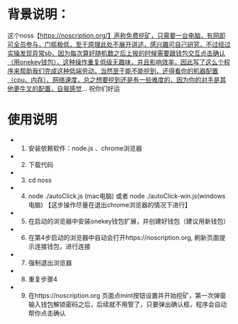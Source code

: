 # 背景说明：
这个noss【https://noscription.org/】声称免费挖矿，只需要一台电脑，有网即可全员参与，门槛极低，至于原理此处不展开讲述，感兴趣可自己研究，不过经过实操发现异常sb，因为每次算好随机数之后上报的时候需要跟钱包交互点击确认（用onekey钱包），这种操作重复低级无趣味，并且影响效率，因此写了这么个程序来帮助我们完成这种低端劳动，当然至于能不能挖到，还得看你的机器配置（cpu、内存）、网络速度，总之想要挖到还是有一些难度的，因为你的对手是其他更牛叉的配置，自我感觉... 祝你们好运
# 使用说明
- 1. 安装依赖软件：node.js 、chrome浏览器
- 2. 下载代码
- 3. cd noss
- 4. node ./autoClick.js (mac电脑) 或者 node ./autoClick-win.js(windows 电脑) 【这步操作尽量在退出chrome浏览器的情况下进行】
- 5. 在启动的浏览器中安装onekey钱包扩展，并创建好钱包（建议用新钱包）
- 6. 在第4步启动的浏览器中自动会打开https://noscription.org, 刷新页面提示连接钱包，进行连接
- 7. 强制退出浏览器
- 8. 重复步骤4
- 9. 在https://noscription.org 页面点mint按钮设置并开始挖矿，第一次弹窗输入钱包解锁密码之后，后续就不用管了，只要弹出确认框，程序会自动帮你点击确认
